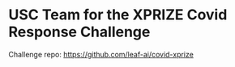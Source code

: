 # USC Team for the XPRIZE Covid Response Challenge
Challenge repo: https://github.com/leaf-ai/covid-xprize
